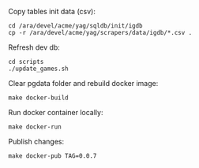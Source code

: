 Copy tables init data (csv):
    
    cd /ara/devel/acme/yag/sqldb/init/igdb
    cp -r /ara/devel/acme/yag/scrapers/data/igdb/*.csv .

Refresh dev db:
    
    cd scripts
    ./update_games.sh        

Clear pgdata folder and rebuild docker image:

    make docker-build

Run docker container locally:

    make docker-run

Publish changes:

    make docker-pub TAG=0.0.7
